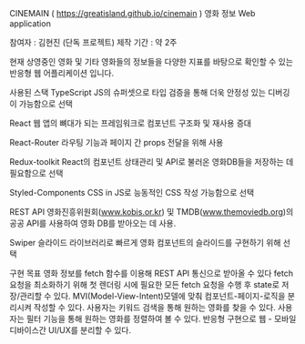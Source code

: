 CINEMAIN ( https://greatisland.github.io/cinemain )
영화 정보 Web application

참여자 : 김현진 (단독 프로젝트)
제작 기간 : 약 2주

현재 상영중인 영화 및 기타 영화들의 정보들을 다양한 지표를 바탕으로 확인할 수 있는 반응형 웹 어플리케이션 입니다.

사용된 스택
TypeScript
JS의 슈퍼셋으로 타입 검증을 통해 더욱 안정성 있는 디버깅이 가능함으로 선택

React
웹 앱의 뼈대가 되는 프레임워크로 컴포넌트 구조화 및 재사용 증대

React-Router
라우팅 기능과 페이지 간 props 전달을 위해 사용

Redux-toolkit
React의 컴포넌트 상태관리 및 API로 불러온 영화DB들을 저장하는 데 필요함으로 선택

Styled-Components
CSS in JS로 능동적인 CSS 작성 가능함으로 선택

REST API
영화진흥위원회(www.kobis.or.kr) 및 TMDB(www.themoviedb.org)의 공공 API를 사용하여 영화 DB를 받아오는 데 사용.

Swiper
슬라이드 라이브러리로 빠르게 영화 컴포넌트의 슬라이드를 구현하기 위해 선택


구현 목표
영화 정보를 fetch 함수를 이용해 REST API 통신으로 받아올 수 있다
fetch 요청을 최소화하기 위해 첫 렌더링 시에 필요한 모든 fetch 요청을 수행 후 state로 저장/관리할 수 있다.
MVI(Model-View-Intent)모델에 맞춰 컴포넌트-페이지-로직을 분리시켜 작성할 수 있다.
사용자는 키워드 검색을 통해 원하는 영화를 찾을 수 있다.
사용자는 필터 기능을 통해 원하는 영화를 정렬하여 볼 수 있다.
반응형 구현으로 웹 - 모바일 디바이스간 UI/UX를 분리할 수 있다.



